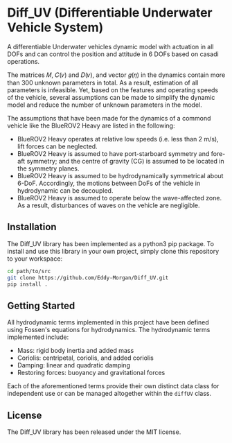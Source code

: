 # Diff_UV (Differentiable Underwater Vehicle System)
A differentiable Underwater vehicles dynamic model with actuation in all DOFs and can control the position and attitude in 6 DOFs based on casadi operations.

The matrices 𝑀, 𝐶(𝜈) and 𝐷(𝜈), and vector 𝑔(𝜂) in the dynamics contain more than 300 unknown parameters in total. As a result, estimation of all
parameters is infeasible. Yet, based on the features and operating speeds of the vehicle,
several assumptions can be made to simplify the dynamic model and reduce the number of
unknown parameters in the model. 

The assumptions that have been made for the dynamics
of a commond vehicle like the BlueROV2 Heavy are listed in the following:

* BlueROV2 Heavy operates at relative low speeds (i.e. less than 2 m/s), lift
forces can be neglected.
* BlueROV2 Heavy is assumed to have port-starboard symmetry and fore-aft
symmetry; and the centre of gravity (CG) is assumed to be located in the symmetry
planes.
* BlueROV2 Heavy is assumed to be hydrodynamically symmetrical about 6-DoF.
Accordingly, the motions between DoFs of the vehicle in hydrodynamic can be
decoupled.
* BlueROV2 Heavy is assumed to operate below the wave-affected zone. As a result,
disturbances of waves on the vehicle are negligible.

## Installation

The Diff_UV library has been implemented as a python3 pip package. To install and use this library in your own project, simply clone this
repository to your workspace:

```bash
cd path/to/src
git clone https://github.com/Eddy-Morgan/Diff_UV.git
pip install .
```

## Getting Started

All hydrodynamic terms implemented in this project have been defined using Fossen's equations
for hydrodynamics. The hydrodynamic terms implemented include:

- Mass: rigid body inertia and added mass
- Coriolis: centripetal, coriolis, and added coriolis
- Damping: linear and quadratic damping
- Restoring forces: buoyancy and gravitational forces

Each of the aforementioned terms provide their own distinct data class for independent use
or can be managed altogether within the `diffUV` class. 

## License

The Diff_UV library has been released under the MIT license.
